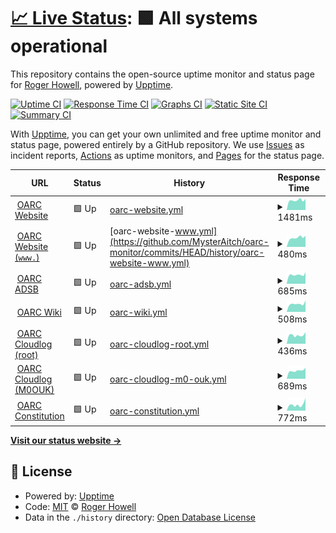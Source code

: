 # [📈 Live Status](https://MysterAitch.github.io/oarc-monitor): <!--live status--> **🟩 All systems operational**

This repository contains the open-source uptime monitor and status page for [Roger Howell](https://MysterAitch.github.io/oarc-monitor), powered by [Upptime](https://github.com/upptime/upptime).

[![Uptime CI](https://github.com/MysterAitch/oarc-monitor/workflows/Uptime%20CI/badge.svg)](https://github.com/MysterAitch/oarc-monitor/actions?query=workflow%3A%22Uptime+CI%22)
[![Response Time CI](https://github.com/MysterAitch/oarc-monitor/workflows/Response%20Time%20CI/badge.svg)](https://github.com/MysterAitch/oarc-monitor/actions?query=workflow%3A%22Response+Time+CI%22)
[![Graphs CI](https://github.com/MysterAitch/oarc-monitor/workflows/Graphs%20CI/badge.svg)](https://github.com/MysterAitch/oarc-monitor/actions?query=workflow%3A%22Graphs+CI%22)
[![Static Site CI](https://github.com/MysterAitch/oarc-monitor/workflows/Static%20Site%20CI/badge.svg)](https://github.com/MysterAitch/oarc-monitor/actions?query=workflow%3A%22Static+Site+CI%22)
[![Summary CI](https://github.com/MysterAitch/oarc-monitor/workflows/Summary%20CI/badge.svg)](https://github.com/MysterAitch/oarc-monitor/actions?query=workflow%3A%22Summary+CI%22)

With [Upptime](https://upptime.js.org), you can get your own unlimited and free uptime monitor and status page, powered entirely by a GitHub repository. We use [Issues](https://github.com/MysterAitch/oarc-monitor/issues) as incident reports, [Actions](https://github.com/MysterAitch/oarc-monitor/actions) as uptime monitors, and [Pages](https://MysterAitch.github.io/oarc-monitor) for the status page.

<!--start: status pages-->
<!-- This summary is generated by Upptime (https://github.com/upptime/upptime) -->
<!-- Do not edit this manually, your changes will be overwritten -->
<!-- prettier-ignore -->
| URL | Status | History | Response Time | Uptime |
| --- | ------ | ------- | ------------- | ------ |
| <img alt="" src="https://icons.duckduckgo.com/ip3/oarc.uk.ico" height="13"> [OARC Website](https://oarc.uk/) | 🟩 Up | [oarc-website.yml](https://github.com/MysterAitch/oarc-monitor/commits/HEAD/history/oarc-website.yml) | <details><summary><img alt="Response time graph" src="./graphs/oarc-website/response-time-week.png" height="20"> 1481ms</summary><br><a href="https://MysterAitch.github.io/oarc-monitor/history/oarc-website"><img alt="Response time 2361" src="https://img.shields.io/endpoint?url=https%3A%2F%2Fraw.githubusercontent.com%2FMysterAitch%2Foarc-monitor%2FHEAD%2Fapi%2Foarc-website%2Fresponse-time.json"></a><br><a href="https://MysterAitch.github.io/oarc-monitor/history/oarc-website"><img alt="24-hour response time 1816" src="https://img.shields.io/endpoint?url=https%3A%2F%2Fraw.githubusercontent.com%2FMysterAitch%2Foarc-monitor%2FHEAD%2Fapi%2Foarc-website%2Fresponse-time-day.json"></a><br><a href="https://MysterAitch.github.io/oarc-monitor/history/oarc-website"><img alt="7-day response time 1481" src="https://img.shields.io/endpoint?url=https%3A%2F%2Fraw.githubusercontent.com%2FMysterAitch%2Foarc-monitor%2FHEAD%2Fapi%2Foarc-website%2Fresponse-time-week.json"></a><br><a href="https://MysterAitch.github.io/oarc-monitor/history/oarc-website"><img alt="30-day response time 5258" src="https://img.shields.io/endpoint?url=https%3A%2F%2Fraw.githubusercontent.com%2FMysterAitch%2Foarc-monitor%2FHEAD%2Fapi%2Foarc-website%2Fresponse-time-month.json"></a><br><a href="https://MysterAitch.github.io/oarc-monitor/history/oarc-website"><img alt="1-year response time 2361" src="https://img.shields.io/endpoint?url=https%3A%2F%2Fraw.githubusercontent.com%2FMysterAitch%2Foarc-monitor%2FHEAD%2Fapi%2Foarc-website%2Fresponse-time-year.json"></a></details> | <details><summary><a href="https://MysterAitch.github.io/oarc-monitor/history/oarc-website">97.72%</a></summary><a href="https://MysterAitch.github.io/oarc-monitor/history/oarc-website"><img alt="All-time uptime 99.78%" src="https://img.shields.io/endpoint?url=https%3A%2F%2Fraw.githubusercontent.com%2FMysterAitch%2Foarc-monitor%2FHEAD%2Fapi%2Foarc-website%2Fuptime.json"></a><br><a href="https://MysterAitch.github.io/oarc-monitor/history/oarc-website"><img alt="24-hour uptime 100.00%" src="https://img.shields.io/endpoint?url=https%3A%2F%2Fraw.githubusercontent.com%2FMysterAitch%2Foarc-monitor%2FHEAD%2Fapi%2Foarc-website%2Fuptime-day.json"></a><br><a href="https://MysterAitch.github.io/oarc-monitor/history/oarc-website"><img alt="7-day uptime 97.72%" src="https://img.shields.io/endpoint?url=https%3A%2F%2Fraw.githubusercontent.com%2FMysterAitch%2Foarc-monitor%2FHEAD%2Fapi%2Foarc-website%2Fuptime-week.json"></a><br><a href="https://MysterAitch.github.io/oarc-monitor/history/oarc-website"><img alt="30-day uptime 98.30%" src="https://img.shields.io/endpoint?url=https%3A%2F%2Fraw.githubusercontent.com%2FMysterAitch%2Foarc-monitor%2FHEAD%2Fapi%2Foarc-website%2Fuptime-month.json"></a><br><a href="https://MysterAitch.github.io/oarc-monitor/history/oarc-website"><img alt="1-year uptime 99.78%" src="https://img.shields.io/endpoint?url=https%3A%2F%2Fraw.githubusercontent.com%2FMysterAitch%2Foarc-monitor%2FHEAD%2Fapi%2Foarc-website%2Fuptime-year.json"></a></details>
| <img alt="" src="https://icons.duckduckgo.com/ip3/www.oarc.uk.ico" height="13"> [OARC Website (`www.`)](https://www.oarc.uk/) | 🟩 Up | [oarc-website-www.yml](https://github.com/MysterAitch/oarc-monitor/commits/HEAD/history/oarc-website-www.yml) | <details><summary><img alt="Response time graph" src="./graphs/oarc-website-www/response-time-week.png" height="20"> 480ms</summary><br><a href="https://MysterAitch.github.io/oarc-monitor/history/oarc-website-www"><img alt="Response time 861" src="https://img.shields.io/endpoint?url=https%3A%2F%2Fraw.githubusercontent.com%2FMysterAitch%2Foarc-monitor%2FHEAD%2Fapi%2Foarc-website-www%2Fresponse-time.json"></a><br><a href="https://MysterAitch.github.io/oarc-monitor/history/oarc-website-www"><img alt="24-hour response time 446" src="https://img.shields.io/endpoint?url=https%3A%2F%2Fraw.githubusercontent.com%2FMysterAitch%2Foarc-monitor%2FHEAD%2Fapi%2Foarc-website-www%2Fresponse-time-day.json"></a><br><a href="https://MysterAitch.github.io/oarc-monitor/history/oarc-website-www"><img alt="7-day response time 480" src="https://img.shields.io/endpoint?url=https%3A%2F%2Fraw.githubusercontent.com%2FMysterAitch%2Foarc-monitor%2FHEAD%2Fapi%2Foarc-website-www%2Fresponse-time-week.json"></a><br><a href="https://MysterAitch.github.io/oarc-monitor/history/oarc-website-www"><img alt="30-day response time 2407" src="https://img.shields.io/endpoint?url=https%3A%2F%2Fraw.githubusercontent.com%2FMysterAitch%2Foarc-monitor%2FHEAD%2Fapi%2Foarc-website-www%2Fresponse-time-month.json"></a><br><a href="https://MysterAitch.github.io/oarc-monitor/history/oarc-website-www"><img alt="1-year response time 861" src="https://img.shields.io/endpoint?url=https%3A%2F%2Fraw.githubusercontent.com%2FMysterAitch%2Foarc-monitor%2FHEAD%2Fapi%2Foarc-website-www%2Fresponse-time-year.json"></a></details> | <details><summary><a href="https://MysterAitch.github.io/oarc-monitor/history/oarc-website-www">97.75%</a></summary><a href="https://MysterAitch.github.io/oarc-monitor/history/oarc-website-www"><img alt="All-time uptime 99.81%" src="https://img.shields.io/endpoint?url=https%3A%2F%2Fraw.githubusercontent.com%2FMysterAitch%2Foarc-monitor%2FHEAD%2Fapi%2Foarc-website-www%2Fuptime.json"></a><br><a href="https://MysterAitch.github.io/oarc-monitor/history/oarc-website-www"><img alt="24-hour uptime 100.00%" src="https://img.shields.io/endpoint?url=https%3A%2F%2Fraw.githubusercontent.com%2FMysterAitch%2Foarc-monitor%2FHEAD%2Fapi%2Foarc-website-www%2Fuptime-day.json"></a><br><a href="https://MysterAitch.github.io/oarc-monitor/history/oarc-website-www"><img alt="7-day uptime 97.75%" src="https://img.shields.io/endpoint?url=https%3A%2F%2Fraw.githubusercontent.com%2FMysterAitch%2Foarc-monitor%2FHEAD%2Fapi%2Foarc-website-www%2Fuptime-week.json"></a><br><a href="https://MysterAitch.github.io/oarc-monitor/history/oarc-website-www"><img alt="30-day uptime 98.47%" src="https://img.shields.io/endpoint?url=https%3A%2F%2Fraw.githubusercontent.com%2FMysterAitch%2Foarc-monitor%2FHEAD%2Fapi%2Foarc-website-www%2Fuptime-month.json"></a><br><a href="https://MysterAitch.github.io/oarc-monitor/history/oarc-website-www"><img alt="1-year uptime 99.81%" src="https://img.shields.io/endpoint?url=https%3A%2F%2Fraw.githubusercontent.com%2FMysterAitch%2Foarc-monitor%2FHEAD%2Fapi%2Foarc-website-www%2Fuptime-year.json"></a></details>
| <img alt="" src="https://icons.duckduckgo.com/ip3/adsb.oarc.uk.ico" height="13"> [OARC ADSB](https://adsb.oarc.uk/) | 🟩 Up | [oarc-adsb.yml](https://github.com/MysterAitch/oarc-monitor/commits/HEAD/history/oarc-adsb.yml) | <details><summary><img alt="Response time graph" src="./graphs/oarc-adsb/response-time-week.png" height="20"> 685ms</summary><br><a href="https://MysterAitch.github.io/oarc-monitor/history/oarc-adsb"><img alt="Response time 934" src="https://img.shields.io/endpoint?url=https%3A%2F%2Fraw.githubusercontent.com%2FMysterAitch%2Foarc-monitor%2FHEAD%2Fapi%2Foarc-adsb%2Fresponse-time.json"></a><br><a href="https://MysterAitch.github.io/oarc-monitor/history/oarc-adsb"><img alt="24-hour response time 777" src="https://img.shields.io/endpoint?url=https%3A%2F%2Fraw.githubusercontent.com%2FMysterAitch%2Foarc-monitor%2FHEAD%2Fapi%2Foarc-adsb%2Fresponse-time-day.json"></a><br><a href="https://MysterAitch.github.io/oarc-monitor/history/oarc-adsb"><img alt="7-day response time 685" src="https://img.shields.io/endpoint?url=https%3A%2F%2Fraw.githubusercontent.com%2FMysterAitch%2Foarc-monitor%2FHEAD%2Fapi%2Foarc-adsb%2Fresponse-time-week.json"></a><br><a href="https://MysterAitch.github.io/oarc-monitor/history/oarc-adsb"><img alt="30-day response time 658" src="https://img.shields.io/endpoint?url=https%3A%2F%2Fraw.githubusercontent.com%2FMysterAitch%2Foarc-monitor%2FHEAD%2Fapi%2Foarc-adsb%2Fresponse-time-month.json"></a><br><a href="https://MysterAitch.github.io/oarc-monitor/history/oarc-adsb"><img alt="1-year response time 934" src="https://img.shields.io/endpoint?url=https%3A%2F%2Fraw.githubusercontent.com%2FMysterAitch%2Foarc-monitor%2FHEAD%2Fapi%2Foarc-adsb%2Fresponse-time-year.json"></a></details> | <details><summary><a href="https://MysterAitch.github.io/oarc-monitor/history/oarc-adsb">99.71%</a></summary><a href="https://MysterAitch.github.io/oarc-monitor/history/oarc-adsb"><img alt="All-time uptime 99.36%" src="https://img.shields.io/endpoint?url=https%3A%2F%2Fraw.githubusercontent.com%2FMysterAitch%2Foarc-monitor%2FHEAD%2Fapi%2Foarc-adsb%2Fuptime.json"></a><br><a href="https://MysterAitch.github.io/oarc-monitor/history/oarc-adsb"><img alt="24-hour uptime 100.00%" src="https://img.shields.io/endpoint?url=https%3A%2F%2Fraw.githubusercontent.com%2FMysterAitch%2Foarc-monitor%2FHEAD%2Fapi%2Foarc-adsb%2Fuptime-day.json"></a><br><a href="https://MysterAitch.github.io/oarc-monitor/history/oarc-adsb"><img alt="7-day uptime 99.71%" src="https://img.shields.io/endpoint?url=https%3A%2F%2Fraw.githubusercontent.com%2FMysterAitch%2Foarc-monitor%2FHEAD%2Fapi%2Foarc-adsb%2Fuptime-week.json"></a><br><a href="https://MysterAitch.github.io/oarc-monitor/history/oarc-adsb"><img alt="30-day uptime 97.84%" src="https://img.shields.io/endpoint?url=https%3A%2F%2Fraw.githubusercontent.com%2FMysterAitch%2Foarc-monitor%2FHEAD%2Fapi%2Foarc-adsb%2Fuptime-month.json"></a><br><a href="https://MysterAitch.github.io/oarc-monitor/history/oarc-adsb"><img alt="1-year uptime 99.36%" src="https://img.shields.io/endpoint?url=https%3A%2F%2Fraw.githubusercontent.com%2FMysterAitch%2Foarc-monitor%2FHEAD%2Fapi%2Foarc-adsb%2Fuptime-year.json"></a></details>
| <img alt="" src="https://icons.duckduckgo.com/ip3/wiki.oarc.uk.ico" height="13"> [OARC Wiki](https://wiki.oarc.uk/) | 🟩 Up | [oarc-wiki.yml](https://github.com/MysterAitch/oarc-monitor/commits/HEAD/history/oarc-wiki.yml) | <details><summary><img alt="Response time graph" src="./graphs/oarc-wiki/response-time-week.png" height="20"> 508ms</summary><br><a href="https://MysterAitch.github.io/oarc-monitor/history/oarc-wiki"><img alt="Response time 628" src="https://img.shields.io/endpoint?url=https%3A%2F%2Fraw.githubusercontent.com%2FMysterAitch%2Foarc-monitor%2FHEAD%2Fapi%2Foarc-wiki%2Fresponse-time.json"></a><br><a href="https://MysterAitch.github.io/oarc-monitor/history/oarc-wiki"><img alt="24-hour response time 581" src="https://img.shields.io/endpoint?url=https%3A%2F%2Fraw.githubusercontent.com%2FMysterAitch%2Foarc-monitor%2FHEAD%2Fapi%2Foarc-wiki%2Fresponse-time-day.json"></a><br><a href="https://MysterAitch.github.io/oarc-monitor/history/oarc-wiki"><img alt="7-day response time 508" src="https://img.shields.io/endpoint?url=https%3A%2F%2Fraw.githubusercontent.com%2FMysterAitch%2Foarc-monitor%2FHEAD%2Fapi%2Foarc-wiki%2Fresponse-time-week.json"></a><br><a href="https://MysterAitch.github.io/oarc-monitor/history/oarc-wiki"><img alt="30-day response time 1150" src="https://img.shields.io/endpoint?url=https%3A%2F%2Fraw.githubusercontent.com%2FMysterAitch%2Foarc-monitor%2FHEAD%2Fapi%2Foarc-wiki%2Fresponse-time-month.json"></a><br><a href="https://MysterAitch.github.io/oarc-monitor/history/oarc-wiki"><img alt="1-year response time 628" src="https://img.shields.io/endpoint?url=https%3A%2F%2Fraw.githubusercontent.com%2FMysterAitch%2Foarc-monitor%2FHEAD%2Fapi%2Foarc-wiki%2Fresponse-time-year.json"></a></details> | <details><summary><a href="https://MysterAitch.github.io/oarc-monitor/history/oarc-wiki">100.00%</a></summary><a href="https://MysterAitch.github.io/oarc-monitor/history/oarc-wiki"><img alt="All-time uptime 100.00%" src="https://img.shields.io/endpoint?url=https%3A%2F%2Fraw.githubusercontent.com%2FMysterAitch%2Foarc-monitor%2FHEAD%2Fapi%2Foarc-wiki%2Fuptime.json"></a><br><a href="https://MysterAitch.github.io/oarc-monitor/history/oarc-wiki"><img alt="24-hour uptime 100.00%" src="https://img.shields.io/endpoint?url=https%3A%2F%2Fraw.githubusercontent.com%2FMysterAitch%2Foarc-monitor%2FHEAD%2Fapi%2Foarc-wiki%2Fuptime-day.json"></a><br><a href="https://MysterAitch.github.io/oarc-monitor/history/oarc-wiki"><img alt="7-day uptime 100.00%" src="https://img.shields.io/endpoint?url=https%3A%2F%2Fraw.githubusercontent.com%2FMysterAitch%2Foarc-monitor%2FHEAD%2Fapi%2Foarc-wiki%2Fuptime-week.json"></a><br><a href="https://MysterAitch.github.io/oarc-monitor/history/oarc-wiki"><img alt="30-day uptime 100.00%" src="https://img.shields.io/endpoint?url=https%3A%2F%2Fraw.githubusercontent.com%2FMysterAitch%2Foarc-monitor%2FHEAD%2Fapi%2Foarc-wiki%2Fuptime-month.json"></a><br><a href="https://MysterAitch.github.io/oarc-monitor/history/oarc-wiki"><img alt="1-year uptime 100.00%" src="https://img.shields.io/endpoint?url=https%3A%2F%2Fraw.githubusercontent.com%2FMysterAitch%2Foarc-monitor%2FHEAD%2Fapi%2Foarc-wiki%2Fuptime-year.json"></a></details>
| <img alt="" src="https://icons.duckduckgo.com/ip3/cloudlog.oarc.uk.ico" height="13"> [OARC Cloudlog (root)](https://cloudlog.oarc.uk/) | 🟩 Up | [oarc-cloudlog-root.yml](https://github.com/MysterAitch/oarc-monitor/commits/HEAD/history/oarc-cloudlog-root.yml) | <details><summary><img alt="Response time graph" src="./graphs/oarc-cloudlog-root/response-time-week.png" height="20"> 436ms</summary><br><a href="https://MysterAitch.github.io/oarc-monitor/history/oarc-cloudlog-root"><img alt="Response time 423" src="https://img.shields.io/endpoint?url=https%3A%2F%2Fraw.githubusercontent.com%2FMysterAitch%2Foarc-monitor%2FHEAD%2Fapi%2Foarc-cloudlog-root%2Fresponse-time.json"></a><br><a href="https://MysterAitch.github.io/oarc-monitor/history/oarc-cloudlog-root"><img alt="24-hour response time 495" src="https://img.shields.io/endpoint?url=https%3A%2F%2Fraw.githubusercontent.com%2FMysterAitch%2Foarc-monitor%2FHEAD%2Fapi%2Foarc-cloudlog-root%2Fresponse-time-day.json"></a><br><a href="https://MysterAitch.github.io/oarc-monitor/history/oarc-cloudlog-root"><img alt="7-day response time 436" src="https://img.shields.io/endpoint?url=https%3A%2F%2Fraw.githubusercontent.com%2FMysterAitch%2Foarc-monitor%2FHEAD%2Fapi%2Foarc-cloudlog-root%2Fresponse-time-week.json"></a><br><a href="https://MysterAitch.github.io/oarc-monitor/history/oarc-cloudlog-root"><img alt="30-day response time 431" src="https://img.shields.io/endpoint?url=https%3A%2F%2Fraw.githubusercontent.com%2FMysterAitch%2Foarc-monitor%2FHEAD%2Fapi%2Foarc-cloudlog-root%2Fresponse-time-month.json"></a><br><a href="https://MysterAitch.github.io/oarc-monitor/history/oarc-cloudlog-root"><img alt="1-year response time 423" src="https://img.shields.io/endpoint?url=https%3A%2F%2Fraw.githubusercontent.com%2FMysterAitch%2Foarc-monitor%2FHEAD%2Fapi%2Foarc-cloudlog-root%2Fresponse-time-year.json"></a></details> | <details><summary><a href="https://MysterAitch.github.io/oarc-monitor/history/oarc-cloudlog-root">100.00%</a></summary><a href="https://MysterAitch.github.io/oarc-monitor/history/oarc-cloudlog-root"><img alt="All-time uptime 100.00%" src="https://img.shields.io/endpoint?url=https%3A%2F%2Fraw.githubusercontent.com%2FMysterAitch%2Foarc-monitor%2FHEAD%2Fapi%2Foarc-cloudlog-root%2Fuptime.json"></a><br><a href="https://MysterAitch.github.io/oarc-monitor/history/oarc-cloudlog-root"><img alt="24-hour uptime 100.00%" src="https://img.shields.io/endpoint?url=https%3A%2F%2Fraw.githubusercontent.com%2FMysterAitch%2Foarc-monitor%2FHEAD%2Fapi%2Foarc-cloudlog-root%2Fuptime-day.json"></a><br><a href="https://MysterAitch.github.io/oarc-monitor/history/oarc-cloudlog-root"><img alt="7-day uptime 100.00%" src="https://img.shields.io/endpoint?url=https%3A%2F%2Fraw.githubusercontent.com%2FMysterAitch%2Foarc-monitor%2FHEAD%2Fapi%2Foarc-cloudlog-root%2Fuptime-week.json"></a><br><a href="https://MysterAitch.github.io/oarc-monitor/history/oarc-cloudlog-root"><img alt="30-day uptime 100.00%" src="https://img.shields.io/endpoint?url=https%3A%2F%2Fraw.githubusercontent.com%2FMysterAitch%2Foarc-monitor%2FHEAD%2Fapi%2Foarc-cloudlog-root%2Fuptime-month.json"></a><br><a href="https://MysterAitch.github.io/oarc-monitor/history/oarc-cloudlog-root"><img alt="1-year uptime 100.00%" src="https://img.shields.io/endpoint?url=https%3A%2F%2Fraw.githubusercontent.com%2FMysterAitch%2Foarc-monitor%2FHEAD%2Fapi%2Foarc-cloudlog-root%2Fuptime-year.json"></a></details>
| <img alt="" src="https://icons.duckduckgo.com/ip3/cloudlog.oarc.uk.ico" height="13"> [OARC Cloudlog (M0OUK)](https://cloudlog.oarc.uk/M0OUK/) | 🟩 Up | [oarc-cloudlog-m0-ouk.yml](https://github.com/MysterAitch/oarc-monitor/commits/HEAD/history/oarc-cloudlog-m0-ouk.yml) | <details><summary><img alt="Response time graph" src="./graphs/oarc-cloudlog-m0-ouk/response-time-week.png" height="20"> 689ms</summary><br><a href="https://MysterAitch.github.io/oarc-monitor/history/oarc-cloudlog-m0-ouk"><img alt="Response time 633" src="https://img.shields.io/endpoint?url=https%3A%2F%2Fraw.githubusercontent.com%2FMysterAitch%2Foarc-monitor%2FHEAD%2Fapi%2Foarc-cloudlog-m0-ouk%2Fresponse-time.json"></a><br><a href="https://MysterAitch.github.io/oarc-monitor/history/oarc-cloudlog-m0-ouk"><img alt="24-hour response time 182" src="https://img.shields.io/endpoint?url=https%3A%2F%2Fraw.githubusercontent.com%2FMysterAitch%2Foarc-monitor%2FHEAD%2Fapi%2Foarc-cloudlog-m0-ouk%2Fresponse-time-day.json"></a><br><a href="https://MysterAitch.github.io/oarc-monitor/history/oarc-cloudlog-m0-ouk"><img alt="7-day response time 689" src="https://img.shields.io/endpoint?url=https%3A%2F%2Fraw.githubusercontent.com%2FMysterAitch%2Foarc-monitor%2FHEAD%2Fapi%2Foarc-cloudlog-m0-ouk%2Fresponse-time-week.json"></a><br><a href="https://MysterAitch.github.io/oarc-monitor/history/oarc-cloudlog-m0-ouk"><img alt="30-day response time 1962" src="https://img.shields.io/endpoint?url=https%3A%2F%2Fraw.githubusercontent.com%2FMysterAitch%2Foarc-monitor%2FHEAD%2Fapi%2Foarc-cloudlog-m0-ouk%2Fresponse-time-month.json"></a><br><a href="https://MysterAitch.github.io/oarc-monitor/history/oarc-cloudlog-m0-ouk"><img alt="1-year response time 633" src="https://img.shields.io/endpoint?url=https%3A%2F%2Fraw.githubusercontent.com%2FMysterAitch%2Foarc-monitor%2FHEAD%2Fapi%2Foarc-cloudlog-m0-ouk%2Fresponse-time-year.json"></a></details> | <details><summary><a href="https://MysterAitch.github.io/oarc-monitor/history/oarc-cloudlog-m0-ouk">99.67%</a></summary><a href="https://MysterAitch.github.io/oarc-monitor/history/oarc-cloudlog-m0-ouk"><img alt="All-time uptime 99.99%" src="https://img.shields.io/endpoint?url=https%3A%2F%2Fraw.githubusercontent.com%2FMysterAitch%2Foarc-monitor%2FHEAD%2Fapi%2Foarc-cloudlog-m0-ouk%2Fuptime.json"></a><br><a href="https://MysterAitch.github.io/oarc-monitor/history/oarc-cloudlog-m0-ouk"><img alt="24-hour uptime 100.00%" src="https://img.shields.io/endpoint?url=https%3A%2F%2Fraw.githubusercontent.com%2FMysterAitch%2Foarc-monitor%2FHEAD%2Fapi%2Foarc-cloudlog-m0-ouk%2Fuptime-day.json"></a><br><a href="https://MysterAitch.github.io/oarc-monitor/history/oarc-cloudlog-m0-ouk"><img alt="7-day uptime 99.67%" src="https://img.shields.io/endpoint?url=https%3A%2F%2Fraw.githubusercontent.com%2FMysterAitch%2Foarc-monitor%2FHEAD%2Fapi%2Foarc-cloudlog-m0-ouk%2Fuptime-week.json"></a><br><a href="https://MysterAitch.github.io/oarc-monitor/history/oarc-cloudlog-m0-ouk"><img alt="30-day uptime 99.93%" src="https://img.shields.io/endpoint?url=https%3A%2F%2Fraw.githubusercontent.com%2FMysterAitch%2Foarc-monitor%2FHEAD%2Fapi%2Foarc-cloudlog-m0-ouk%2Fuptime-month.json"></a><br><a href="https://MysterAitch.github.io/oarc-monitor/history/oarc-cloudlog-m0-ouk"><img alt="1-year uptime 99.99%" src="https://img.shields.io/endpoint?url=https%3A%2F%2Fraw.githubusercontent.com%2FMysterAitch%2Foarc-monitor%2FHEAD%2Fapi%2Foarc-cloudlog-m0-ouk%2Fuptime-year.json"></a></details>
| <img alt="" src="https://icons.duckduckgo.com/ip3/docs.google.com.ico" height="13"> [OARC Constitution](https://docs.google.com/document/d/1oSoqKR9YLgBlLRDYs6SkZcqy4Sm5BLDalXF4kDURWos) | 🟩 Up | [oarc-constitution.yml](https://github.com/MysterAitch/oarc-monitor/commits/HEAD/history/oarc-constitution.yml) | <details><summary><img alt="Response time graph" src="./graphs/oarc-constitution/response-time-week.png" height="20"> 772ms</summary><br><a href="https://MysterAitch.github.io/oarc-monitor/history/oarc-constitution"><img alt="Response time 642" src="https://img.shields.io/endpoint?url=https%3A%2F%2Fraw.githubusercontent.com%2FMysterAitch%2Foarc-monitor%2FHEAD%2Fapi%2Foarc-constitution%2Fresponse-time.json"></a><br><a href="https://MysterAitch.github.io/oarc-monitor/history/oarc-constitution"><img alt="24-hour response time 556" src="https://img.shields.io/endpoint?url=https%3A%2F%2Fraw.githubusercontent.com%2FMysterAitch%2Foarc-monitor%2FHEAD%2Fapi%2Foarc-constitution%2Fresponse-time-day.json"></a><br><a href="https://MysterAitch.github.io/oarc-monitor/history/oarc-constitution"><img alt="7-day response time 772" src="https://img.shields.io/endpoint?url=https%3A%2F%2Fraw.githubusercontent.com%2FMysterAitch%2Foarc-monitor%2FHEAD%2Fapi%2Foarc-constitution%2Fresponse-time-week.json"></a><br><a href="https://MysterAitch.github.io/oarc-monitor/history/oarc-constitution"><img alt="30-day response time 617" src="https://img.shields.io/endpoint?url=https%3A%2F%2Fraw.githubusercontent.com%2FMysterAitch%2Foarc-monitor%2FHEAD%2Fapi%2Foarc-constitution%2Fresponse-time-month.json"></a><br><a href="https://MysterAitch.github.io/oarc-monitor/history/oarc-constitution"><img alt="1-year response time 642" src="https://img.shields.io/endpoint?url=https%3A%2F%2Fraw.githubusercontent.com%2FMysterAitch%2Foarc-monitor%2FHEAD%2Fapi%2Foarc-constitution%2Fresponse-time-year.json"></a></details> | <details><summary><a href="https://MysterAitch.github.io/oarc-monitor/history/oarc-constitution">100.00%</a></summary><a href="https://MysterAitch.github.io/oarc-monitor/history/oarc-constitution"><img alt="All-time uptime 100.00%" src="https://img.shields.io/endpoint?url=https%3A%2F%2Fraw.githubusercontent.com%2FMysterAitch%2Foarc-monitor%2FHEAD%2Fapi%2Foarc-constitution%2Fuptime.json"></a><br><a href="https://MysterAitch.github.io/oarc-monitor/history/oarc-constitution"><img alt="24-hour uptime 100.00%" src="https://img.shields.io/endpoint?url=https%3A%2F%2Fraw.githubusercontent.com%2FMysterAitch%2Foarc-monitor%2FHEAD%2Fapi%2Foarc-constitution%2Fuptime-day.json"></a><br><a href="https://MysterAitch.github.io/oarc-monitor/history/oarc-constitution"><img alt="7-day uptime 100.00%" src="https://img.shields.io/endpoint?url=https%3A%2F%2Fraw.githubusercontent.com%2FMysterAitch%2Foarc-monitor%2FHEAD%2Fapi%2Foarc-constitution%2Fuptime-week.json"></a><br><a href="https://MysterAitch.github.io/oarc-monitor/history/oarc-constitution"><img alt="30-day uptime 100.00%" src="https://img.shields.io/endpoint?url=https%3A%2F%2Fraw.githubusercontent.com%2FMysterAitch%2Foarc-monitor%2FHEAD%2Fapi%2Foarc-constitution%2Fuptime-month.json"></a><br><a href="https://MysterAitch.github.io/oarc-monitor/history/oarc-constitution"><img alt="1-year uptime 100.00%" src="https://img.shields.io/endpoint?url=https%3A%2F%2Fraw.githubusercontent.com%2FMysterAitch%2Foarc-monitor%2FHEAD%2Fapi%2Foarc-constitution%2Fuptime-year.json"></a></details>

<!--end: status pages-->

[**Visit our status website →**](https://MysterAitch.github.io/oarc-monitor)

## 📄 License

- Powered by: [Upptime](https://github.com/upptime/upptime)
- Code: [MIT](./LICENSE) © [Roger Howell](https://MysterAitch.github.io/oarc-monitor)
- Data in the `./history` directory: [Open Database License](https://opendatacommons.org/licenses/odbl/1-0/)
